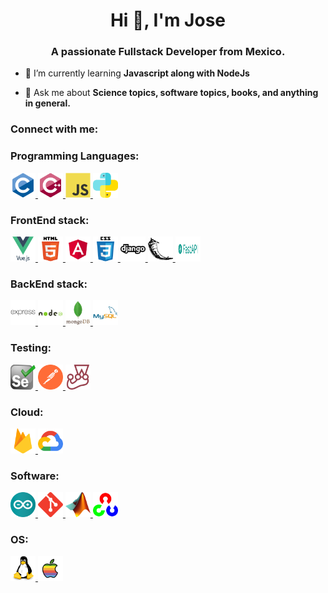 <h1 align="center">Hi 👋, I'm Jose</h1>
<h3 align="center">A passionate Fullstack Developer from Mexico.</h3>

- 🌱 I’m currently learning **Javascript along with NodeJs**

- 💬 Ask me about **Science topics, software topics, books, and anything in general.**

<h3 align="left">Connect with me:</h3>
<p align="left">
</p>

<h3 align="left">Programming Languages:</h3>
<p align="left">
<a href="https://www.cprogramming.com/" target="_blank" rel="noreferrer"> <img src="https://github.com/joslo2345/joslo2345/blob/main/source/c-original.svg" alt="c" width="40" height="40"/> </a>
<a href="https://www.w3schools.com/cpp/" target="_blank" rel="noreferrer"> <img src="https://github.com/joslo2345/joslo2345/blob/main/source/cplusplus-original.svg" alt="cplusplus" width="40" height="40"/> </a>
<a href="https://developer.mozilla.org/en-US/docs/Web/JavaScript" target="_blank" rel="noreferrer"> <img src="https://github.com/joslo2345/joslo2345/blob/main/source/javascript-original.svg" alt="javascript" width="40" height="40"/> </a>
<a href="https://www.python.org" target="_blank" rel="noreferrer"> <img src="https://github.com/joslo2345/joslo2345/blob/main/source/python.png" alt="python" width="40" height="40"/> </a>
</p>

<h3>FrontEnd stack:</h3>
<p align="left">
<a href="https://vuejs.org/" target="_blank" rel="noreferrer"> <img src="https://github.com/joslo2345/joslo2345/blob/main/source/vuejs-original-wordmark.svg" alt="vuejs" width="40" height="40"/> </a>
<a href="https://www.w3.org/html/" target="_blank" rel="noreferrer"> <img src="https://github.com/joslo2345/joslo2345/blob/main/source/html5-original-wordmark.svg" alt="html5" width="40" height="40"/> </a>
<a href="https://angular.io" target="_blank" rel="noreferrer"> <img src="https://github.com/joslo2345/joslo2345/blob/main/source/angular.svg" alt="angular" width="40" height="40"/> </a>
<a href="https://www.w3schools.com/css/" target="_blank" rel="noreferrer"> <img src="https://github.com/joslo2345/joslo2345/blob/main/source/css3-original-wordmark.svg" alt="css3" width="40" height="40"/> </a>
<a href="https://www.djangoproject.com/" target="_blank" rel="noreferrer"> <img src="https://github.com/joslo2345/joslo2345/blob/main/source/icons8-django.svg" alt="django" width="40" height="40"/> </a>
<a href="https://flask.palletsprojects.com/" target="_blank" rel="noreferrer"> <img src="https://github.com/joslo2345/joslo2345/blob/main/source/pocoo_flask-icon.svg" alt="flask" width="40" height="40"/> </a>
<a href="https://fastapi.tiangolo.com/" target="_blank" rel="noreferrer"> <img src="https://github.com/joslo2345/joslo2345/blob/main/source/logo-fastapi.png" alt="fastapi" width="40" height="40"/> </a>
</p>

<h3>BackEnd stack:</h3>
<p align="left">
<a href="https://expressjs.com" target="_blank" rel="noreferrer"> <img src="https://github.com/joslo2345/joslo2345/blob/main/source/express-original-wordmark.svg" alt="express" width="40" height="40"/> </a>
<a href="https://nodejs.org" target="_blank" rel="noreferrer"> <img src="https://github.com/joslo2345/joslo2345/blob/main/source/nodejs-original-wordmark.svg" alt="nodejs" width="40" height="40"/> </a>
<a href="https://www.mongodb.com/" target="_blank" rel="noreferrer"> <img src="https://github.com/joslo2345/joslo2345/blob/main/source/mongodb-original-wordmark.svg" alt="mongodb" width="40" height="40"/> </a>
<a href="https://www.mysql.com/" target="_blank" rel="noreferrer"> <img src="https://github.com/joslo2345/joslo2345/blob/main/source/mysql-original-wordmark.svg" alt="mysql" width="40" height="40"/> </a>
</p>

<h3>Testing:</h3>
<p align="left">
<a href="https://www.selenium.dev" target="_blank" rel="noreferrer"> <img src="https://github.com/joslo2345/joslo2345/blob/main/source/selenium-logo.svg" alt="selenium" width="40" height="40"/> </a>
<a href="https://postman.com" target="_blank" rel="noreferrer"> <img src="https://github.com/joslo2345/joslo2345/blob/main/source/getpostman-icon.svg" alt="postman" width="40" height="40"/> </a>
<a href="https://jestjs.io" target="_blank" rel="noreferrer"> <img src="https://github.com/joslo2345/joslo2345/blob/main/source/jestjsio-icon.svg" alt="jest" width="40" height="40"/> </a>
</p>

<h3>Cloud:</h3>
<p align="left">
<a href="https://firebase.google.com/" target="_blank" rel="noreferrer"> <img src="https://github.com/joslo2345/joslo2345/blob/main/source/firebase-icon.svg" alt="firebase" width="40" height="40"/> </a>
<a href="https://cloud.google.com" target="_blank" rel="noreferrer"> <img src="https://github.com/joslo2345/joslo2345/blob/main/source/google_cloud-icon.svg" alt="gcp" width="40" height="40"/> </a>
</p>


<h3>Software:</h3>
<p align="left">
<a href="https://www.arduino.cc/" target="_blank" rel="noreferrer"> <img src="https://github.com/joslo2345/joslo2345/blob/main/source/arduino-1.svg" alt="arduino" width="40" height="40"/> </a>
<a href="https://git-scm.com/" target="_blank" rel="noreferrer"> <img src="https://github.com/joslo2345/joslo2345/blob/main/source/git-scm-icon.svg" alt="git" width="40" height="40"/> </a>
<a href="https://www.mathworks.com/" target="_blank" rel="noreferrer"> <img src="https://github.com/joslo2345/joslo2345/blob/main/source/Matlab_Logo.png" alt="matlab" width="40" height="40"/> </a>
<a href="https://opencv.org/" target="_blank" rel="noreferrer"> <img src="https://github.com/joslo2345/joslo2345/blob/main/source/opencv-icon.svg" alt="opencv" width="40" height="40"/> </a>
</p>

<h3>OS:</h3>
<p>
<a href="https://www.linux.org/" target="_blank" rel="noreferrer"> <img src="https://github.com/joslo2345/joslo2345/blob/main/source/linux-original.svg" alt="linux" width="40" height="40"/> </a>
<a href="https://www.apple.com/macos" target="_blank" rel="noreferrer"> <img src="https://github.com/joslo2345/joslo2345/blob/main/source/apple-logo_f8ff.png" alt="macos" width="40" height="40"/> </a>
</p>


<!--
**joslo2345/joslo2345** is a ✨ _special_ ✨ repository because its `README.md` (this file) appears on your GitHub profile.

Here are some ideas to get you started:

- 🔭 I’m currently working on ...
- 🌱 I’m currently learning ...
- 👯 I’m looking to collaborate on ...
- 🤔 I’m looking for help with ...
- 💬 Ask me about ...
- 📫 How to reach me: ...
- 😄 Pronouns: ...
- ⚡ Fun fact: ...
-->
